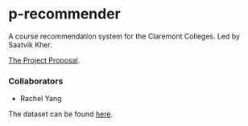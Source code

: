 # p-recommender
A course recommendation system for the Claremont Colleges. Led by Saatvik Kher.

[The Project Proposal](https://docs.google.com/document/d/1WH6Yi6u8a3c_GAeRdc3mlEMIYcwPYOTKg044vfyWZx4/edit?usp=sharing).

### Collaborators
- Rachel Yang


The dataset can be found [here](https://raw.githubusercontent.com/MuddCreates/hyperschedule-api-go/master/sample/20211109-2230utc/course_1.csv).
